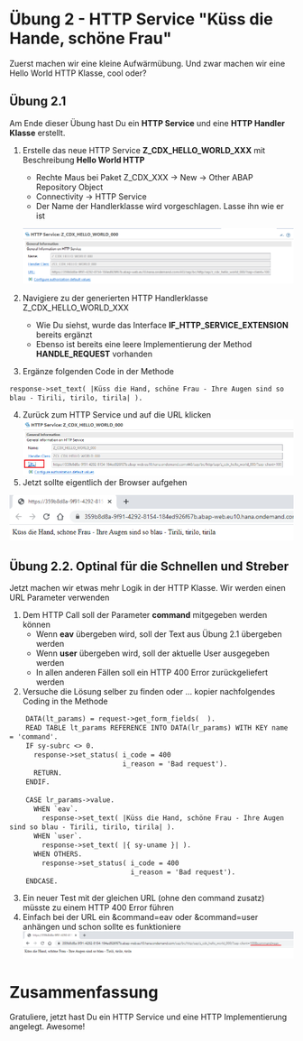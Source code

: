 # Übung 2 - HTTP Service "Küss die Hande, schöne Frau"
Zuerst machen wir eine kleine Aufwärmübung. Und zwar machen wir eine Hello World HTTP Klasse, cool oder? 
## Übung 2.1
Am Ende dieser Übung hast Du ein **HTTP Service** und eine **HTTP Handler Klasse** erstellt.
1. Erstelle das neue HTTP Service **Z_CDX_HELLO_WORLD_XXX** mit Beschreibung **Hello World HTTP**
   - Rechte Maus bei Paket Z_CDX_XXX -> New -> Other ABAP Repository Object
   - Connectivity -> HTTP Service
   - Der Name der Handlerklasse wird vorgeschlagen. Lasse ihn wie er ist

   ![HTTPService](images/exc_1_2.png?raw=true "HTTP Service")
2. Navigiere zu der generierten HTTP Handlerklasse Z_CDX_HELLO_WORLD_XXX
   - Wie Du siehst, wurde das Interface **IF_HTTP_SERVICE_EXTENSION** bereits ergänzt
   - Ebenso ist bereits eine leere Implementierung der Method **HANDLE_REQUEST** vorhanden
3. Ergänze folgenden Code in der Methode
```
response->set_text( |Küss die Hand, schöne Frau - Ihre Augen sind so blau - Tirili, tirilo, tirila| ).
```
4. Zurück zum HTTP Service und auf die URL klicken
   ![HTTPService](images/exc_2_2.png?raw=true "HTTP Service")
5. Jetzt sollte eigentlich der Browser aufgehen

![HTTPService](images/exc_2_3.png?raw=true "HTTP Service")

## Übung 2.2. Optinal für die Schnellen und Streber
Jetzt machen wir etwas mehr Logik in der HTTP Klasse. Wir werden einen URL Parameter verwenden
1. Dem HTTP Call soll der Parameter **command** mitgegeben werden können
   - Wenn **eav** übergeben wird, soll der Text aus Übung 2.1 übergeben werden
   - Wenn **user** übergeben wird, soll der aktuelle User ausgegeben werden
   - In allen anderen Fällen soll ein HTTP 400 Error zurückgeliefert werden
2. Versuche die Lösung selber zu finden oder ... kopier nachfolgendes Coding in the Methode
```
    DATA(lt_params) = request->get_form_fields(  ).
    READ TABLE lt_params REFERENCE INTO DATA(lr_params) WITH KEY name = 'command'.
    IF sy-subrc <> 0.
      response->set_status( i_code = 400
                            i_reason = 'Bad request').
      RETURN.
    ENDIF.

    CASE lr_params->value.
      WHEN `eav`.
        response->set_text( |Küss die Hand, schöne Frau - Ihre Augen sind so blau - Tirili, tirilo, tirila| ).
      WHEN `user`.
        response->set_text( |{ sy-uname }| ).
      WHEN OTHERS.
        response->set_status( i_code = 400
                              i_reason = 'Bad request').
    ENDCASE.
```
3. Ein neuer Test mit der gleichen URL (ohne den command zusatz) müsste zu einem HTTP 400 Error führen
4. Einfach bei der URL ein &command=eav oder &command=user anhängen und schon sollte es funktioniere
![HTTPService](images/exc_2_4.png?raw=true "HTTP Service")
# Zusammenfassung
Gratuliere, jetzt hast Du ein HTTP Service und eine HTTP Implementierung angelegt. Awesome!
